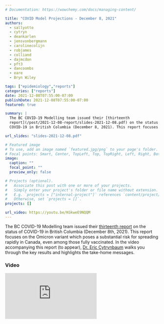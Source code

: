 ```yaml
---
# Documentation: https://wowchemy.com/docs/managing-content/

title: "COVID Model Projections - December 8, 2021"
authors:
  - sallyotto
  - cytryn
  - deankarlen
  - jensvonbergmann
  - carolinecolijn
  - robjames
  - colliand
  - dajmcdon
  - pft3
  - dancoombs
  - eare
  - Bryn Wiley

tags: ["epidemiology","reports"]
categories: ["reports"]
date: 2021-12-08T07:55:00-07:00
publishDate: 2021-12-08T07:55:00-07:00
featured: true

summary: |
  The BC COVID-19 Modelling team issued their [thirteenth
  report](/post/2021-12-08-report/slides-2021-12-08.pdf) on the status of
  COVID-19 in British Columbia (December 8, 2021). This report focuses on the Omicron variant which poses a substantial risk for spreading rapidly in Canada, even among those fully vaccinated.

url_slides: "slides-2021-12-08.pdf"

# Featured image
# To use, add an image named `featured.jpg/png` to your page's folder.
# Focal points: Smart, Center, TopLeft, Top, TopRight, Left, Right, BottomLeft, Bottom, BottomRight.
image:
  caption: ""
  focal_point: ""
  preview_only: false

# Projects (optional).
#   Associate this post with one or more of your projects.
#   Simply enter your project's folder or file name without extension.
#   E.g. `projects = ["internal-project"]` references `content/project/deep-learning/index.md`.
#   Otherwise, set `projects = []`.
projects: []

url_video: https://youtu.be/KGkweE9NQQM
---
```

The BC COVID-19 Modelling team issued their [thirteenth
report](slides-2021-12-08.pdf) on the status of COVID-19 in British Columbia
(December 8th, 2021). This report focuses on the Omicron variant which poses a
substantial risk for spreading rapidly in Canada, even among those fully
vaccinated. In the video accompanying this report (to appear), [Dr. Eric
Cytrynbaum](/authors/cytryn/) walks you through the key results and highlights
the take-home messages.

### Video
<div class="youtube-container">
<iframe src="https://www.youtube.com/embed/KGkweE9NQQM" title="YouTube video player" frameborder="0" allow="accelerometer; autoplay; clipboard-write; encrypted-media; gyroscope; picture-in-picture" allowfullscreen class="video"></iframe> </div>


